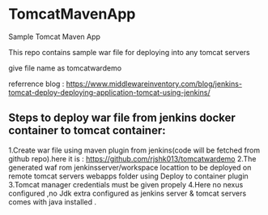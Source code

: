 # TomcatMavenApp
Sample Tomcat Maven App


This repo contains sample war file for deploying into any tomcat servers 

give file name as tomcatwardemo

referrence blog : https://www.middlewareinventory.com/blog/jenkins-tomcat-deploy-deploying-application-tomcat-using-jenkins/

Steps to deploy war file from jenkins docker container  to tomcat container:
-----------------------------------------------------------------------------
1.Create war file using maven plugin from jenkins(code will be fetched from github repo).here it is : https://github.com/rjshk013/tomcatwardemo
2.The generated waf rom jenkinsserver/workspace locattion to be deployed on remote tomcat servers webapps folder using Deploy to container plugin
3.Tomcat manager credentials must be given propely
4.Here no nexus configured ,no Jdk extra configured as jenkins server  & tomcat servers comes with java installed .
